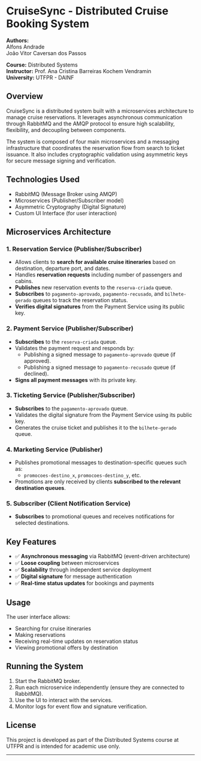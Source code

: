 # CruiseSync - Distributed Cruise Booking System

**Authors:**  
Alfons Andrade  
João Vitor Caversan dos Passos  

**Course:** Distributed Systems  
**Instructor:** Prof. Ana Cristina Barreiras Kochem Vendramin  
**University:** UTFPR - DAINF  

## Overview

CruiseSync is a distributed system built with a microservices architecture to manage cruise reservations. It leverages asynchronous communication through RabbitMQ and the AMQP protocol to ensure high scalability, flexibility, and decoupling between components.

The system is composed of four main microservices and a messaging infrastructure that coordinates the reservation flow from search to ticket issuance. It also includes cryptographic validation using asymmetric keys for secure message signing and verification.

## Technologies Used

- RabbitMQ (Message Broker using AMQP)
- Microservices (Publisher/Subscriber model)
- Asymmetric Cryptography (Digital Signature)
- Custom UI Interface (for user interaction)

## Microservices Architecture

### 1. **Reservation Service (Publisher/Subscriber)**

- Allows clients to **search for available cruise itineraries** based on destination, departure port, and dates.
- Handles **reservation requests** including number of passengers and cabins.
- **Publishes** new reservation events to the `reserva-criada` queue.
- **Subscribes** to `pagamento-aprovado`, `pagamento-recusado`, and `bilhete-gerado` queues to track the reservation status.
- **Verifies digital signatures** from the Payment Service using its public key.

### 2. **Payment Service (Publisher/Subscriber)**

- **Subscribes** to the `reserva-criada` queue.
- Validates the payment request and responds by:
  - Publishing a signed message to `pagamento-aprovado` queue (if approved).
  - Publishing a signed message to `pagamento-recusado` queue (if declined).
- **Signs all payment messages** with its private key.

### 3. **Ticketing Service (Publisher/Subscriber)**

- **Subscribes** to the `pagamento-aprovado` queue.
- Validates the digital signature from the Payment Service using its public key.
- Generates the cruise ticket and publishes it to the `bilhete-gerado` queue.

### 4. **Marketing Service (Publisher)**

- Publishes promotional messages to destination-specific queues such as:
  - `promocoes-destino_x`, `promocoes-destino_y`, etc.
- Promotions are only received by clients **subscribed to the relevant destination queues**.

### 5. **Subscriber (Client Notification Service)**

- **Subscribes** to promotional queues and receives notifications for selected destinations.

## Key Features

- ✅ **Asynchronous messaging** via RabbitMQ (event-driven architecture)
- ✅ **Loose coupling** between microservices
- ✅ **Scalability** through independent service deployment
- ✅ **Digital signature** for message authentication
- ✅ **Real-time status updates** for bookings and payments

## Usage

The user interface allows:

- Searching for cruise itineraries  
- Making reservations  
- Receiving real-time updates on reservation status  
- Viewing promotional offers by destination  

## Running the System

1. Start the RabbitMQ broker.
2. Run each microservice independently (ensure they are connected to RabbitMQ).
3. Use the UI to interact with the services.
4. Monitor logs for event flow and signature verification.

## License

This project is developed as part of the Distributed Systems course at UTFPR and is intended for academic use only.

---

